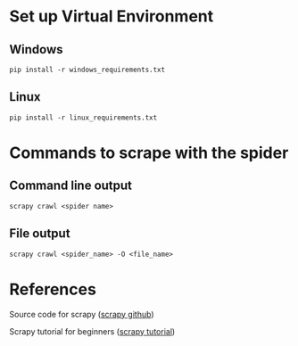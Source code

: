 # Set up Virtual Environment
## Windows
`pip install -r windows_requirements.txt`
## Linux
`pip install -r linux_requirements.txt`


# Commands to scrape with the spider
## Command line output
`scrapy crawl <spider name>`
## File output
`scrapy crawl <spider_name> -O <file_name>`

# References
Source code for scrapy ([scrapy github](https://github.com/scrapy/scrapy/tree/master))

Scrapy tutorial for beginners ([scrapy tutorial](https://www.youtube.com/watch?v=s4jtkzHhLzY&t=738s))